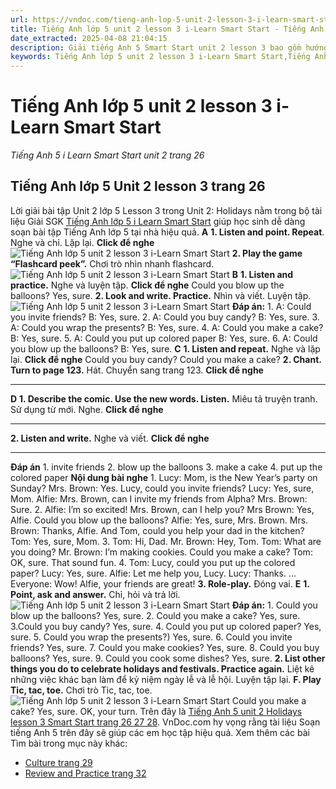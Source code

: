 ```yaml
---
url: https://vndoc.com/tieng-anh-lop-5-unit-2-lesson-3-i-learn-smart-start-321846
title: Tiếng Anh lớp 5 unit 2 lesson 3 i-Learn Smart Start - Tiếng Anh 5 i Learn Smart Start unit 2 trang 26 - VnDoc.com
date_extracted: 2025-04-08 21:04:15
description: Giải tiếng Anh 5 Smart Start unit 2 lesson 3 bao gồm hướng dẫn giải chi tiết bài tập tiếng Anh lớp 5 trang 26 27 28.
keywords: Tiếng Anh lớp 5 unit 2 lesson 3 i-Learn Smart Start,Tiếng Anh lớp 5 unit 2 lesson 3,tiếng anh lớp 5 i learn smart start unit 2 lesson 3,Tiếng Anh 5 i learn smart start unit 2 lesson 3,unit 2 lớp 5 smart start,tiếng anh 5 smart start unit 2 lesson 3,tiếng anh lớp 5 smart start unit 2,unit 2 lesson 3 lớp 5,unit 2 lớp 5 lesson 3,Tiếng Anh lớp 5 unit 2 lesson 3 trang 26,tiếng anh lớp 5 unit 2 holidays lesson 3,tiếng anh 5 unit 2 holidays lesson 3
---
```


# Tiếng Anh lớp 5 unit 2 lesson 3 i-Learn Smart Start
 _Tiếng Anh 5 i Learn Smart Start unit 2 trang 26_
## Tiếng Anh lớp 5 Unit 2 lesson 3 trang 26
Lời giải bài tập Unit 2 lớp 5 Lesson 3 trong Unit 2: Holidays nằm trong bộ tài liệu Giải SGK [Tiếng Anh lớp 5 i Learn Smart Start](<https://vndoc.com/giai-bai-tap-i-learn-smart-start5>) giúp học sinh dễ dàng soạn bài tập Tiếng Anh lớp 5 tại nhà hiệu quả.
**A**
**1\. Listen and point. Repeat**. Nghe và chỉ. Lặp lại.
**Click để nghe**
![Tiếng Anh lớp 5 unit 2 lesson 3 i-Learn Smart Start](https://i.vdoc.vn/data/image/2024/06/11/tieng-anh-lop-5-unit-2-lesson-3-i-learn-smart-start-1.png)
**2\. Play the game “Flashcard peek”.** Chơi trò nhìn nhanh flashcard.
![Tiếng Anh lớp 5 unit 2 lesson 3 i-Learn Smart Start](https://i.vdoc.vn/data/image/2024/06/11/tieng-anh-lop-5-unit-2-lesson-3-i-learn-smart-start-2.png)
**B**
**1\. Listen and practice.** Nghe và luyện tập.
**Click để nghe**
Could you blow up the balloons?
Yes, sure.
**2\. Look and write. Practice.** Nhìn và viết. Luyện tập.
![Tiếng Anh lớp 5 unit 2 lesson 3 i-Learn Smart Start](https://i.vdoc.vn/data/image/2024/06/11/tieng-anh-lop-5-unit-2-lesson-3-i-learn-smart-start-3.png)
**Đáp án:**
1\. A: Could you invite friends?
B: Yes, sure.
2\. A: Could you buy candy?
B: Yes, sure.
3\. A: Could you wrap the presents?
B: Yes, sure.
4\. A: Could you make a cake?
B: Yes, sure.
5\. A: Could you put up colored paper
B: Yes, sure.
6\. A: Could you blow up the balloons?
B: Yes, sure.
**C**
**1\. Listen and repeat.** Nghe và lặp lại.
**Click để nghe**
Could you buy candy?
Could you make a cake?
**2\. Chant. Turn to page 123.** Hát. Chuyển sang trang 123.
**Click để nghe**
****
**D**
**1\. Describe the comic. Use the new words. Listen.** Miêu tả truyện tranh. Sử dụng từ mới. Nghe.
**Click để nghe**
****
**2\. Listen and write.** Nghe và viết.
**Click để nghe**
****
**Đáp án**
1\. invite friends
2\. blow up the balloons
3\. make a cake
4\. put up the colored paper
**Nội dung bài nghe**
1.
Lucy: Mom, is the New Year’s party on Sunday?
Mrs. Brown: Yes. Lucy, could you invite friends?
Lucy: Yes, sure, Mom.
Alfie: Mrs. Brown, can I invite my friends from Alpha?
Mrs. Brown: Sure.
2.
Alfie: I’m so excited\! Mrs. Brown, can I help you?
Mrs Brown: Yes, Alfie. Could you blow up the balloons?
Alfie: Yes, sure, Mrs. Brown.
Mrs. Brown: Thanks, Alfie. And Tom, could you help your dad in the kitchen?
Tom: Yes, sure, Mom.
3.
Tom: Hi, Dad.
Mr. Brown: Hey, Tom.
Tom: What are you doing?
Mr. Brown: I’m making cookies. Could you make a cake?
Tom: OK, sure. That sound fun.
4.
Tom: Lucy, could you put up the colored paper?
Lucy: Yes, sure.
Alfie: Let me help you, Lucy.
Lucy: Thanks.
…
Everyone: Wow\! Alfie, your friends are great\!
**3\. Role-play.** Đóng vai.
**E**
**1\. Point, ask and answer.** Chỉ, hỏi và trả lời.
![Tiếng Anh lớp 5 unit 2 lesson 3 i-Learn Smart Start](https://i.vdoc.vn/data/image/2024/06/11/tieng-anh-lop-5-unit-2-lesson-3-i-learn-smart-start-4.png)
**Đáp án:**
1\. Could you blow up the balloons?
Yes, sure.
2\. Could you make a cake?
Yes, sure.
3.Could you buy candy?
Yes, sure.
4\. Could you put up colored paper?
Yes, sure.
5\. Could you wrap the presents?\)
Yes, sure.
6\. Could you invite friends?
Yes, sure.
7\. Could you make cookies?
Yes, sure.
8\. Could you buy balloons?
Yes, sure.
9\. Could you cook some dishes?
Yes, sure.
**2\. List other things you do to celebrate holidays and festivals. Practice again.** Liệt kê những việc khác bạn làm để kỷ niệm ngày lễ và lễ hội. Luyện tập lại.
**F. Play Tic, tac, toe.** Chơi trò Tic, tac, toe.
![Tiếng Anh lớp 5 unit 2 lesson 3 i-Learn Smart Start](https://i.vdoc.vn/data/image/2024/06/11/tieng-anh-lop-5-unit-2-lesson-3-i-learn-smart-start-5.png)
Could you make a cake?
Yes, sure.
OK, your turn.
Trên đây là [Tiếng Anh 5 unit 2 Holidays lesson 3 Smart Start trang 26 27 28](<https://vndoc.com/tieng-anh-lop-5-unit-2-lesson-3-i-learn-smart-start-321846>). VnDoc.com hy vọng rằng tài liệu Soạn tiếng Anh 5 trên đây sẽ giúp các em học tập hiệu quả.
Xem thêm các bài Tìm bài trong mục này khác:
  * [Culture trang 29](</tieng-anh-lop-5-unit-2-culture-i-learn-smart-start-321848>)
  * [Review and Practice trang 32](</tieng-anh-lop-5-unit-2-review-and-practice-i-learn-smart-start-321856>)

